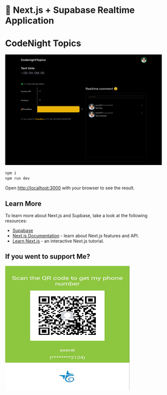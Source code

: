 # 👋 Next.js + Supabase Realtime  Application

# CodeNight Topics

<img width="1299" alt="Screenshot 2023-12-13 at 6 11 26 PM" src="./public/og.png">

```bash
npm i
npm run dev
```

Open [http://localhost:3000](http://localhost:3000) with your browser to see the result.

## Learn More

To learn more about Next.js and Supbase, take a look at the following resources:

-   [Supabase](https://supabase.com/)
-   [Next.js Documentation](https://nextjs.org/docs) - learn about Next.js features and API.
-   [Learn Next.js](https://nextjs.org/learn) - an interactive Next.js tutorial.

## If you went to support Me?
<img width="400" height="400" alt="Screenshot 2023-12-13 at 6 11 26 PM" src="./public/suport.jpg">

